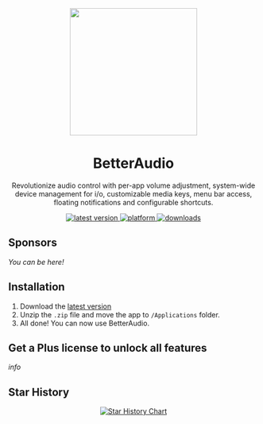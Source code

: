 <div align="center">
  <a href="https://github.com/rokartur/BetterAudio/releases"><img src="https://github.com/user-attachments/assets/8672d769-a82c-4f7a-941e-462671638e97" width="256" height="256" align="center"/></a>
  <h1>BetterAudio</h1>
  <p>
  Revolutionize audio control with per-app volume adjustment, system-wide device management for i/o, customizable media keys, menu bar access, floating notifications and configurable shortcuts.
  </p>
  <a href="https://github.com/rokartur/BetterAudio/releases">
    <img src="https://img.shields.io/github/release/rokartur/BetterAudio?style=for-the-badge&color=white&include_prereleases" alt="latest version"/>
  </a>
  <a href="https://github.com/rokartur/BetterAudio/releases">
    <img src="https://img.shields.io/badge/platform-macOS-lightgrey.svg?style=for-the-badge&color=white" alt="platform"/>
  </a>
  <a href="https://github.com/rokartur/BetterAudio/releases">
    <img src="https://img.shields.io/github/downloads/rokartur/BetterAudio/total?style=for-the-badge&color=white" alt="downloads"/>
  </a>
</div>

## Sponsors
*You can be here!*

## Installation
1. Download the [latest version](https://github.com/rokartur/BetterAudio/releases)
2. Unzip the `.zip` file and move the app to `/Applications` folder.
3. All done! You can now use BetterAudio.

## Get a Plus license to unlock all features
*info*

## Star History
<div align="center">
  <a href="https://www.star-history.com/#rokartur/BetterAudio&Date">
   <picture>
     <source media="(prefers-color-scheme: dark)" srcset="https://api.star-history.com/svg?repos=rokartur/BetterAudio&type=Date&theme=dark" />
     <source media="(prefers-color-scheme: light)" srcset="https://api.star-history.com/svg?repos=rokartur/BetterAudio&type=Date" />
     <img alt="Star History Chart" src="https://api.star-history.com/svg?repos=rokartur/BetterAudio&type=Date" />
   </picture>
  </a>
</div>
